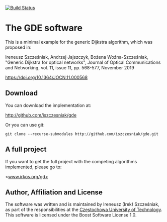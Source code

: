 [![Build Status](https://travis-ci.org/iszczesniak/gde.svg?branch=master)](https://travis-ci.org/iszczesniak/gde)

# The GDE software

This is a minimal example for the generic Dijkstra algorithm, which
was proposed in:

Ireneusz Szcześniak, Andrzej Jajszczyk, Bożena Woźna-Szcześniak,
"Generic Dijkstra for optical networks", Journal of Optical
Communications and Networking, vol. 11, issue 11, pp. 568-577,
November 2019

<https://doi.org/10.1364/JOCN.11.000568>

## Download

You can download the implementation at:

<http://github.com/iszczesniak/gde>

Or you can use git:

`git clone --recurse-submodules http://github.com/iszczesniak/gde.git`

## A full project

If you want to get the full project with the competing algorithms
implemented, please go to:

<www.irkos.org/gd>

## Author, Affiliation and License

The software was written and is maintained by Ireneusz (Irek)
Szcześniak, as part of the responsibilities at the [Częstochowa
University of Technology](http://pcz.pl). This software is licensed
under the Boost Software License 1.0.
